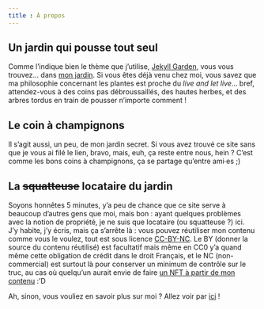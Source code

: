 ```yaml
---
title : À propos
---
```

## Un jardin qui pousse tout seul
Comme l’indique bien le thème que j’utilise, [Jekyll Garden](https://github.com/Jekyll-Garden/jekyll-garden.github.io), vous vous trouvez… dans [mon jardin](https://maggieappleton.com/garden-history "Maggie Appleton : A Brief History & Ethos of the Digital Garden"). Si vous êtes déjà venu chez moi, vous savez que ma philosophie concernant les plantes est proche du *live and let live*… bref, attendez-vous à des coins pas débroussaillés, des hautes herbes, et des arbres tordus en train de pousser n’importe comment !

## Le coin à champignons
Il s’agit aussi, un peu, de mon jardin secret. Si vous avez trouvé ce site sans que je vous ai filé le lien, bravo, mais, euh, ça reste entre nous, hein ? C’est comme les bons coins à champignons, ça se partage qu’entre ami·es ;)

## La <s>squatteuse</s> locataire du jardin
Soyons honnêtes 5 minutes, y’a peu de chance que ce site serve à beaucoup d’autres gens que moi, mais bon : ayant quelques problèmes avec la notion de propriété, je ne suis que locataire (ou squatteuse ?) ici.  
J’y habite, j’y écris, mais ça s’arrête là : vous pouvez réutiliser mon contenu comme vous le voulez, tout est sous licence [CC-BY-NC](https://creativecommons.org/licenses/by-nc/2.0/deed.fr "Creative Commons : CC-BY-NC"). Le BY (donner la source du contenu réutilisé) est facultatif mais même en CC0 y’a quand même cette obligation de crédit dans le droit Français, et le NC (non-commercial) est surtout là pour conserver un minimum de contrôle sur le truc, au cas où quelqu’un aurait envie de faire [un NFT à partir de mon contenu](https://framablog.org/2021/09/23/comment-se-faire-10-000-boules-sur-le-dos-dun-artiste-libre/ "David Revoy : N’achetez pas les NFT « Dream Cats »") :’D

Ah, sinon, vous vouliez en savoir plus sur moi ? Allez voir par [ici](../notes/Yazae) !
